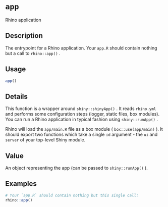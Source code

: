 # `app`

Rhino application


## Description

The entrypoint for a Rhino application.
 Your `app.R` should contain nothing but a call to `rhino::app()` .


## Usage

```r
app()
```


## Details

This function is a wrapper around `shiny::shinyApp()` .
 It reads `rhino.yml` and performs some configuration steps (logger, static files, box modules).
 You can run a Rhino application in typical fashion using `shiny::runApp()` .
 
 Rhino will load the `app/main.R` file as a box module ( `box::use(app/main)` ).
 It should export two functions which take a single `id` argument -
 the `ui` and `server` of your top-level Shiny module.


## Value

An object representing the app (can be passed to `shiny::runApp()` ).


## Examples

```r
# Your `app.R` should contain nothing but this single call:
rhino::app()
```


